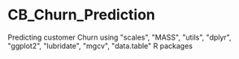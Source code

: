 # CB_Churn_Prediction
Predicting customer Churn using "scales", "MASS", "utils", "dplyr", "ggplot2", "lubridate", "mgcv", "data.table" R packages
